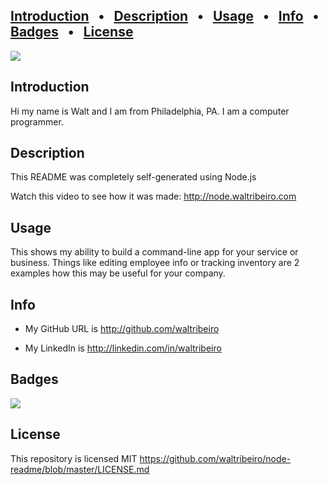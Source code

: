 

## [Introduction](#introduction) &nbsp; • &nbsp; [Description](#description) &nbsp; • &nbsp; [Usage](#usage) &nbsp; • &nbsp; [Info](#info) &nbsp; • &nbsp; [Badges](#badges) &nbsp; • &nbsp; [License](#license)

<img src="https://avatars1.githubusercontent.com/u/5629979?v=4" style="width=250px;">

<a name="introduction"></a>
## Introduction

Hi my name is Walt and I am from Philadelphia, PA. I am a computer programmer.

<a name="description"></a>
## Description

This README was completely self-generated using Node.js

Watch this video to see how it was made:
http://node.waltribeiro.com

<a name="usage"></a>
## Usage

This shows my ability to build a command-line app for your service or business. Things like editing employee info or tracking inventory are 2 examples how this may be useful for your company. 

<a name="info"></a>
## Info

* My GitHub URL is http://github.com/waltribeiro

* My LinkedIn is http://linkedin.com/in/waltribeiro

<a name="badges"></a>
## Badges
<img src="https://img.shields.io/badge/github-waltribeiro-orange">

<a name="license"></a>
## License

This repository is licensed MIT
https://github.com/waltribeiro/node-readme/blob/master/LICENSE.md

